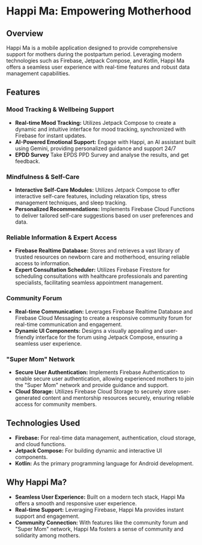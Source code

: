 # Happi Ma: Empowering Motherhood

## Overview
Happi Ma is a mobile application designed to provide comprehensive support for mothers during the postpartum period. Leveraging modern technologies such as Firebase, Jetpack Compose, and Kotlin, Happi Ma offers a seamless user experience with real-time features and robust data management capabilities.

## Features

### Mood Tracking & Wellbeing Support
- **Real-time Mood Tracking:** Utilizes Jetpack Compose to create a dynamic and intuitive interface for mood tracking, synchronized with Firebase for instant updates.
- **AI-Powered Emotional Support:** Engage with Happi, an AI assistant built using Gemini, providing personalized guidance and support 24/7
- **EPDD Survey** Take EPDS PPD Survey and analyse the results, and get feedback.


### Mindfulness & Self-Care
- **Interactive Self-Care Modules:** Utilizes Jetpack Compose to offer interactive self-care features, including relaxation tips, stress management techniques, and sleep tracking.
- **Personalized Recommendations:** Implements Firebase Cloud Functions to deliver tailored self-care suggestions based on user preferences and data.

### Reliable Information & Expert Access
- **Firebase Realtime Database:** Stores and retrieves a vast library of trusted resources on newborn care and motherhood, ensuring reliable access to information.
- **Expert Consultation Scheduler:** Utilizes Firebase Firestore for scheduling consultations with healthcare professionals and parenting specialists, facilitating seamless appointment management.

### Community Forum
- **Real-time Communication:** Leverages Firebase Realtime Database and Firebase Cloud Messaging to create a responsive community forum for real-time communication and engagement.
- **Dynamic UI Components:** Designs a visually appealing and user-friendly interface for the forum using Jetpack Compose, ensuring a seamless user experience.

### "Super Mom" Network
- **Secure User Authentication:** Implements Firebase Authentication to enable secure user authentication, allowing experienced mothers to join the "Super Mom" network and provide guidance and support.
- **Cloud Storage:** Utilizes Firebase Cloud Storage to securely store user-generated content and mentorship resources securely, ensuring reliable access for community members.

## Technologies Used
- **Firebase:** For real-time data management, authentication, cloud storage, and cloud functions.
- **Jetpack Compose:** For building dynamic and interactive UI components.
- **Kotlin:** As the primary programming language for Android development.

## Why Happi Ma?
- **Seamless User Experience:** Built on a modern tech stack, Happi Ma offers a smooth and responsive user experience.
- **Real-time Support:** Leveraging Firebase, Happi Ma provides instant support and engagement.
- **Community Connection:** With features like the community forum and "Super Mom" network, Happi Ma fosters a sense of community and solidarity among mothers.
